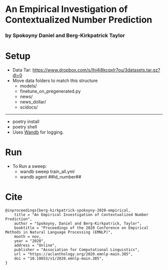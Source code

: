 # An Empirical Investigation of Contextualized Number Prediction
### by Spokoyny Daniel and Berg-Kirkpatrick Taylor

# Setup
- Data Tar: https://www.dropbox.com/s/lhi4i8kcqxlr7ou/3datasets.tar.gz?dl=0
- Move data folders to match this structure
    + models/
    + finetune_on_pregenerated.py
    + news/
    + news_dollar/
    + scidocs/
---
- poetry install
- poetry shell
- Uses [Wandb](http://wandb.ai/) for logging.

# Run
- To Run a sweep:
    - wandb sweep train_all.yml
    - wandb agent ##id_number##

# Cite
```
@inproceedings{berg-kirkpatrick-spokoyny-2020-empirical,
    title = "An Empirical Investigation of Contextualized Number Prediction",
    author = "Spokoyny, Daniel and Berg-Kirkpatrick, Taylor",
    booktitle = "Proceedings of the 2020 Conference on Empirical Methods in Natural Language Processing (EMNLP)",
    month = nov,
    year = "2020",
    address = "Online",
    publisher = "Association for Computational Linguistics",
    url = "https://aclanthology.org/2020.emnlp-main.385",
    doi = "10.18653/v1/2020.emnlp-main.385",
}
```
